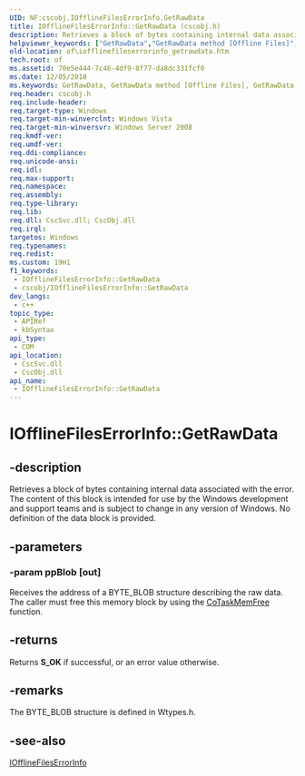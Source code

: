 ```yaml
---
UID: NF:cscobj.IOfflineFilesErrorInfo.GetRawData
title: IOfflineFilesErrorInfo::GetRawData (cscobj.h)
description: Retrieves a block of bytes containing internal data associated with the error.
helpviewer_keywords: ["GetRawData","GetRawData method [Offline Files]","GetRawData method [Offline Files]","IOfflineFilesErrorInfo interface","IOfflineFilesErrorInfo interface [Offline Files]","GetRawData method","IOfflineFilesErrorInfo.GetRawData","IOfflineFilesErrorInfo::GetRawData","cscobj/IOfflineFilesErrorInfo::GetRawData","of.iofflinefileserrorinfo_getrawdata"]
old-location: of\iofflinefileserrorinfo_getrawdata.htm
tech.root: of
ms.assetid: 70e5e444-7c46-4df9-8f77-da8dc331fcf0
ms.date: 12/05/2018
ms.keywords: GetRawData, GetRawData method [Offline Files], GetRawData method [Offline Files],IOfflineFilesErrorInfo interface, IOfflineFilesErrorInfo interface [Offline Files],GetRawData method, IOfflineFilesErrorInfo.GetRawData, IOfflineFilesErrorInfo::GetRawData, cscobj/IOfflineFilesErrorInfo::GetRawData, of.iofflinefileserrorinfo_getrawdata
req.header: cscobj.h
req.include-header: 
req.target-type: Windows
req.target-min-winverclnt: Windows Vista
req.target-min-winversvr: Windows Server 2008
req.kmdf-ver: 
req.umdf-ver: 
req.ddi-compliance: 
req.unicode-ansi: 
req.idl: 
req.max-support: 
req.namespace: 
req.assembly: 
req.type-library: 
req.lib: 
req.dll: CscSvc.dll; CscObj.dll
req.irql: 
targetos: Windows
req.typenames: 
req.redist: 
ms.custom: 19H1
f1_keywords:
 - IOfflineFilesErrorInfo::GetRawData
 - cscobj/IOfflineFilesErrorInfo::GetRawData
dev_langs:
 - c++
topic_type:
 - APIRef
 - kbSyntax
api_type:
 - COM
api_location:
 - CscSvc.dll
 - CscObj.dll
api_name:
 - IOfflineFilesErrorInfo::GetRawData
---
```


# IOfflineFilesErrorInfo::GetRawData


## -description

Retrieves a block of bytes containing internal data associated with the error. The content of this block is intended for use by the Windows development and support teams and is subject to change in any version of Windows.  No definition of the data block is provided.

## -parameters

### -param ppBlob [out]

Receives the address of a BYTE_BLOB structure describing the raw data.  The caller must free this memory block by using the <a href="/windows/desktop/api/combaseapi/nf-combaseapi-cotaskmemfree">CoTaskMemFree</a> function.

## -returns

Returns <b>S_OK</b> if successful, or an error value otherwise.

## -remarks

The BYTE_BLOB structure is defined in Wtypes.h.

## -see-also

<a href="/previous-versions/windows/desktop/api/cscobj/nn-cscobj-iofflinefileserrorinfo">IOfflineFilesErrorInfo</a>

